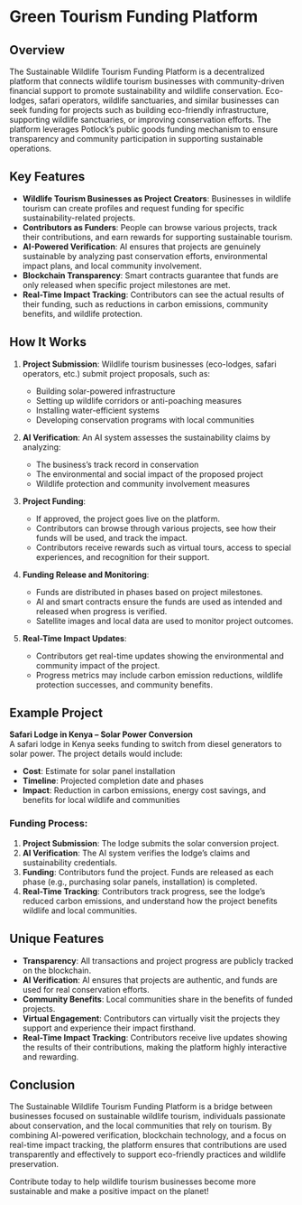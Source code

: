 # Green Tourism Funding Platform

## Overview
The Sustainable Wildlife Tourism Funding Platform is a decentralized platform that connects wildlife tourism businesses with community-driven financial support to promote sustainability and wildlife conservation. Eco-lodges, safari operators, wildlife sanctuaries, and similar businesses can seek funding for projects such as building eco-friendly infrastructure, supporting wildlife sanctuaries, or improving conservation efforts. The platform leverages Potlock’s public goods funding mechanism to ensure transparency and community participation in supporting sustainable operations.

## Key Features
- **Wildlife Tourism Businesses as Project Creators**: Businesses in wildlife tourism can create profiles and request funding for specific sustainability-related projects.
- **Contributors as Funders**: People can browse various projects, track their contributions, and earn rewards for supporting sustainable tourism.
- **AI-Powered Verification**: AI ensures that projects are genuinely sustainable by analyzing past conservation efforts, environmental impact plans, and local community involvement.
- **Blockchain Transparency**: Smart contracts guarantee that funds are only released when specific project milestones are met.
- **Real-Time Impact Tracking**: Contributors can see the actual results of their funding, such as reductions in carbon emissions, community benefits, and wildlife protection.

## How It Works
1. **Project Submission**: Wildlife tourism businesses (eco-lodges, safari operators, etc.) submit project proposals, such as:
   - Building solar-powered infrastructure
   - Setting up wildlife corridors or anti-poaching measures
   - Installing water-efficient systems
   - Developing conservation programs with local communities

2. **AI Verification**: An AI system assesses the sustainability claims by analyzing:
   - The business’s track record in conservation
   - The environmental and social impact of the proposed project
   - Wildlife protection and community involvement measures

3. **Project Funding**: 
   - If approved, the project goes live on the platform.
   - Contributors can browse through various projects, see how their funds will be used, and track the impact.
   - Contributors receive rewards such as virtual tours, access to special experiences, and recognition for their support.

4. **Funding Release and Monitoring**: 
   - Funds are distributed in phases based on project milestones.
   - AI and smart contracts ensure the funds are used as intended and released when progress is verified.
   - Satellite images and local data are used to monitor project outcomes.

5. **Real-Time Impact Updates**: 
   - Contributors get real-time updates showing the environmental and community impact of the project.
   - Progress metrics may include carbon emission reductions, wildlife protection successes, and community benefits.

## Example Project
**Safari Lodge in Kenya – Solar Power Conversion**  
A safari lodge in Kenya seeks funding to switch from diesel generators to solar power. The project details would include:
- **Cost**: Estimate for solar panel installation
- **Timeline**: Projected completion date and phases
- **Impact**: Reduction in carbon emissions, energy cost savings, and benefits for local wildlife and communities

### Funding Process:
1. **Project Submission**: The lodge submits the solar conversion project.
2. **AI Verification**: The AI system verifies the lodge’s claims and sustainability credentials.
3. **Funding**: Contributors fund the project. Funds are released as each phase (e.g., purchasing solar panels, installation) is completed.
4. **Real-Time Tracking**: Contributors track progress, see the lodge’s reduced carbon emissions, and understand how the project benefits wildlife and local communities.

## Unique Features
- **Transparency**: All transactions and project progress are publicly tracked on the blockchain.
- **AI Verification**: AI ensures that projects are authentic, and funds are used for real conservation efforts.
- **Community Benefits**: Local communities share in the benefits of funded projects.
- **Virtual Engagement**: Contributors can virtually visit the projects they support and experience their impact firsthand.
- **Real-Time Impact Tracking**: Contributors receive live updates showing the results of their contributions, making the platform highly interactive and rewarding.

## Conclusion
The Sustainable Wildlife Tourism Funding Platform is a bridge between businesses focused on sustainable wildlife tourism, individuals passionate about conservation, and the local communities that rely on tourism. By combining AI-powered verification, blockchain technology, and a focus on real-time impact tracking, the platform ensures that contributions are used transparently and effectively to support eco-friendly practices and wildlife preservation.

Contribute today to help wildlife tourism businesses become more sustainable and make a positive impact on the planet!
